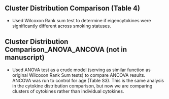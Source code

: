 
## Cluster Distribution Comparison (Table 4)
- Used Wilcoxon Rank sum test to determine if eigencytokines were significantly different across smoking statuses. 

## Cluster Distribution Comparison_ANOVA_ANCOVA (not in manuscript)
- Used ANOVA test as a crude model (serving as similar function as original Wilcoxon Rank Sum tests) to compare ANCOVA results. ANCOVA was run to control for age (Table S3). This is the same analysis in the cytokine distribution comparison, but now we are comparing clusters of cytokines rather than individual cytokines.
